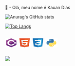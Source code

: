 👋 - Olá, meu nome é Kauan Dias

![Anurag's GitHub stats](https://github-readme-stats.vercel.app/api?username=kauandiass&show_icons=true&bg_color=DEG,142C42FF,0E1E2EFF&locale=pt-br&text_color=CCCCCCFF&border_radius=8.5&border_color=08121BFF)



[![Top Langs](https://github-readme-stats.vercel.app/api/top-langs/?username=kauandiass&bg_color=DEG,142C42FF,0E1E2EFF&locale=pt-br&border_color=08121BFF)](https://github.com/KauanDiass/github-reade-stats)

<div style="display: inline_block"><br>
  <img align="center" alt="KauanDias-Csharp" height="30" width="40" src="https://raw.githubusercontent.com/devicons/devicon/master/icons/csharp/csharp-original.svg">
  <img align="center" alt="KauanDias-HTML" height="30" width="40" src="https://raw.githubusercontent.com/devicons/devicon/master/icons/html5/html5-original.svg">
  <img align="center" alt="KauanDias-CSS" height="30" width="40" src="https://raw.githubusercontent.com/devicons/devicon/master/icons/css3/css3-original.svg">
  <img align="center" alt="KauanDias-Python" height="30" width="40" src="https://raw.githubusercontent.com/devicons/devicon/master/icons/python/python-original.svg">
  
</div>
  
  ##
 
<div> 
  <a href="https://www.youtube.com/channel/UC_-uuuZbY0AAt9CViNzvc-Q" target="_blank"><img src="https://img.shields.io/badge/YouTube-FF0000?style=for-the-badge&logo=youtube&logoColor=white" target="_blank"></a>
